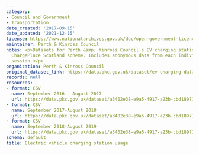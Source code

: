 ```yaml
---
category:
- Council and Government
- Transportation
date_created: '2017-09-15'
date_updated: '2021-12-15'
license: https://www.nationalarchives.gov.uk/doc/open-government-licence/version/3/
maintainer: Perth & Kinross Council
notes: <p>Datasets for Perth &amp; Kinross Council's EV charging stations under the
  ChargePlace Scotland scheme. Includes anonymous data from each individual charging
  session.</p>
organization: Perth & Kinross Council
original_dataset_link: https://data.pkc.gov.uk/dataset/ev-charging-data
records: null
resources:
- format: CSV
  name: September 2016 - August 2017
  url: https://data.pkc.gov.uk/dataset/a3402e38-e9a5-4917-a23b-cbd18971754d/resource/d0bc0302-90e5-4f8c-bc2e-b54e648b88b6/download/electricvehiclechargecorrected.csv
- format: CSV
  name: September 2017-August 2018
  url: https://data.pkc.gov.uk/dataset/a3402e38-e9a5-4917-a23b-cbd18971754d/resource/f5f95c50-2ca1-436d-bd6e-1c5f8317ac9b/download/sept17toaug18standardisedcorrected.csv
- format: CSV
  name: September 2018-August 2019
  url: https://data.pkc.gov.uk/dataset/a3402e38-e9a5-4917-a23b-cbd18971754d/resource/845fe22f-19f4-499b-b8bc-8812a763e660/download/sept18toaug19standardisedcorrected.csv
schema: default
title: Electric vehicle charging station usage
---
```

